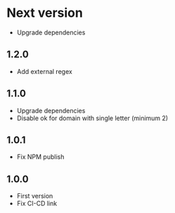 # Next version
+ Upgrade dependencies

## 1.2.0
+ Add external regex

## 1.1.0
+ Upgrade dependencies
+ Disable ok for domain with single letter (minimum 2)

## 1.0.1
+ Fix NPM publish

## 1.0.0
+ First version
+ Fix CI-CD link